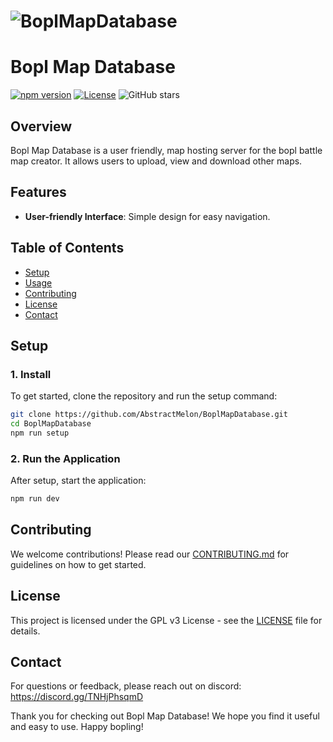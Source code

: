 # ![BoplMapDatabase](https://via.placeholder.com/800x200?text=BoplMapDatabase)
# Bopl Map Database
[![npm version](https://img.shields.io/npm/v/npm.svg)](https://www.npmjs.com/package/npm)
[![License](https://img.shields.io/badge/license-GPL-brightgreen.svg)](https://opensource.org/licenses/GPL)
![GitHub stars](https://img.shields.io/github/stars/Abstractmelon/BoplMapDatabase.svg?style=social)

## Overview

Bopl Map Database is a user friendly, map hosting server for the bopl battle map creator. It allows users to upload, view and download other maps.

## Features

- **User-friendly Interface**: Simple design for easy navigation.

## Table of Contents

- [Setup](#setup)
- [Usage](#usage)
- [Contributing](#contributing)
- [License](#license)
- [Contact](#contact)

## Setup

### 1. Install

To get started, clone the repository and run the setup command:

```bash
git clone https://github.com/AbstractMelon/BoplMapDatabase.git
cd BoplMapDatabase
npm run setup
```

### 2. Run the Application

After setup, start the application:

```bash
npm run dev
```

## Contributing

We welcome contributions! Please read our [CONTRIBUTING.md](CONTRIBUTING.md) for guidelines on how to get started.

## License

This project is licensed under the GPL v3 License - see the [LICENSE](LICENSE) file for details.

## Contact

For questions or feedback, please reach out on discord:
https://discord.gg/TNHjPhsqmD

Thank you for checking out Bopl Map Database! We hope you find it useful and easy to use. Happy bopling!
